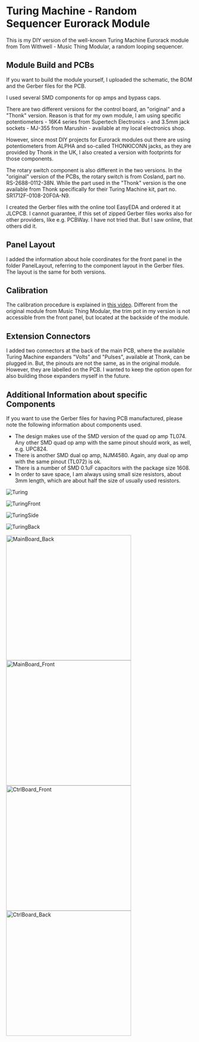 # Turing Machine - Random Sequencer Eurorack Module
This is my DIY version of the well-known Turing Machine Eurorack module from Tom Withwell - Music Thing Modular, a random looping sequencer.

## Module Build and PCBs
If you want to build the module yourself, I uploaded the schematic, the BOM and the Gerber files for the PCB.

I used several SMD components for op amps and bypass caps.

There are two different versions for the control board, an "original" and a "Thonk" version.
Reason is that for my own module, I am using specific potentiometers - 16K4 series from Supertech Electronics - and 3.5mm jack sockets - MJ-355 from Marushin - available at my local electronics shop.

However, since most DIY projects for Eurorack modules out there are using potentiometers from ALPHA and so-called THONKICONN jacks, as they are provided by Thonk in the UK, I also created a version with footprints for those components.

The rotary switch component is also different in the two versions. In the "original" version of the PCBs, the rotary switch is from Cosland, part no. RS-2688-0112-38N. While the part used in the "Thonk" version is the one available from Thonk specifically for their Turing Machine kit, part no. SR1712F-0108-20F0A-N9.

I created the Gerber files with the online tool EasyEDA and ordered it at JLCPCB.
I cannot guarantee, if this set of zipped Gerber files works also for other providers, like e.g. PCBWay. I have not tried that. But I saw online, that others did it.

## Panel Layout
I added the information about hole coordinates for the front panel in the folder PanelLayout, referring to the component layout in the Gerber files. The layout is the same for both versions.

## Calibration
The calibration procedure is explained in [this video](https://vimeo.com/163160088). Different from the original module from Music Thing Modular, the trim pot in my version is not accessible from the front panel, but located at the backside of the module.

## Extension Connectors
I added two connectors at the back of the main PCB, where the available Turing Machine expanders "Volts" and "Pulses", available at Thonk, can be plugged in. But, the pinouts are not the same, as in the original module. However, they are labelled on the PCB. I wanted to keep the option open for also building those expanders myself in the future.

## Additional Information about specific Components
If you want to use the Gerber files for having PCB manufactured, please note the following information about components used.

- The design makes use of the SMD version of the quad op amp TL074. Any other SMD quad op amp with the same pinout should work, as well, e.g. UPC824.
- There is another SMD dual op amp, NJM4580. Again, any dual op amp with the same pinout (TL072) is ok.
- There is a number of SMD 0.1uF capacitors with the package size 1608.
- In order to save space, I am always using small size resistors, about 3mm length, which are about half the size of usually used resistors.

![Turing](https://user-images.githubusercontent.com/97026614/221758785-69de212a-b5b8-4ff7-9343-e28fad714d6f.jpeg)

![TuringFront](https://user-images.githubusercontent.com/97026614/221758808-d154555d-97cd-454e-9f06-6e4db8591b59.jpeg)

![TuringSide](https://user-images.githubusercontent.com/97026614/221758857-b8c51a65-e0ad-42c4-bc00-813111f062e1.jpeg)

![TuringBack](https://user-images.githubusercontent.com/97026614/221758887-3ddd8c00-ff24-4655-8663-e6223f47ab9b.jpeg)

<img width="336" alt="MainBoard_Back" src="https://user-images.githubusercontent.com/97026614/221758911-35d8d2e6-5c62-4f97-8076-ba19598b7cc0.png">

<img width="336" alt="MainBoard_Front" src="https://user-images.githubusercontent.com/97026614/221758936-cf6d29cc-3da9-480b-b862-7ff5158076d1.png">

<img width="336" alt="CtrlBoard_Front" src="https://user-images.githubusercontent.com/97026614/221758979-5d773556-781f-428d-92fc-d1926306a6e9.png">

<img width="336" alt="CtrlBoard_Back" src="https://user-images.githubusercontent.com/97026614/221759007-023e2593-9a0d-4cf0-ad3f-c49036a7d130.png">
